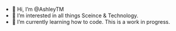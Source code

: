 - 👋 Hi, I’m @AshleyTM
- 👀 I’m interested in all things Sceince & Technology.
- 🌱 I’m currently learning how to code. This is a work in progress.

<!---
AshleyTM/AshleyTM is a ✨ special ✨ repository because its `README.md` (this file) appears on your GitHub profile.
You can click the Preview link to take a look at your changes.
--->
